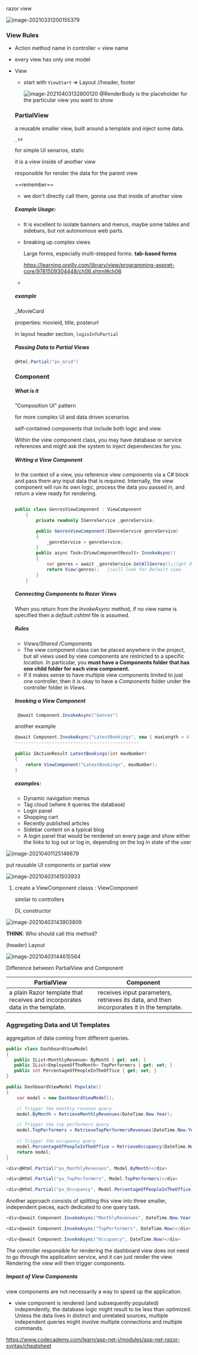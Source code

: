 razor view

![image-20210331200155379](../../../../../resources/image-20210331200155379.png)



### View Rules

- Action method name in controller = view name

- every view has only one model

- View

  - start with `ViewStart` => Layout  //header, footer

    ![image-20210403132800120](../../../../../resources/image-20210403132800120.png) @RenderBody is the placeholder for the particular view you want to show

  

  ### PartialView 

  a reusable smaller view, built around a template and inject some data.

  `_xx`

  for simple UI senarios, static 

  it is a view inside of another view

  responsible for render the data for the parent view 

  ==remember==

  - we don't directly call them, gonna use that inside of another view

  ##### Example Usage:

  - It is excellent to isolate banners and menus, maybe some tables and sidebars, but not autonomous web parts. 

  - breaking up complex views

    Large forms, especially multi-stepped forms. **tab-based forms**

    https://learning.oreilly.com/library/view/programming-aspnet-core/9781509304448/ch06.xhtml#ch06

  - 

  ##### example

  _MovieCard

  properties: movieid, title, posterurl

  

  in layout header section, `loginInfoPartial`

  

  ##### Passing Data to Partial Views

  ```c#
  @Html.Partial("pv_Grid")
  ```

  

  ### Component

  ##### What is it

  “Composition UI” pattern

  for more complex UI and data driven scenarios

   self-contained components that include both logic and view.

  Within the view component class, you may have database or service references and might ask the system to inject dependencies for you.

  

  ##### Writing a View Component

  In the context of a view, you reference view components via a C# block and pass them any input data that is required. Internally, the view component will run its own logic, process the data you passed in, and return a view ready for rendering.

  ```c#
  
  public class GenresViewComponent : ViewComponent
      {
          private readonly IGenreService _genreService;
  
          public GenresViewComponent(IGenreService genreService)
          {
              _genreService = genreService;
          }
          public async Task<IViewComponentResult> InvokeAsync()
          {
              var genres = await _genreService.GetAllGenres();//get data
              return View(genres);   //will look for Default view
          }
      }
  ```

  ##### Connecting Components to Razor Views

  When you return from the *InvokeAsync* method, if no view name is specified then a *default.cshtml* file is assumed.

  ##### Rules

  - *Views/Shared* /Components
  - The view component class can be placed anywhere in the project, but all views used by view components are restricted to a specific location. In particular, you **must have a Components folder that has one child folder for each view component.** 
  - If it makes sense to have multiple view components limited to just one controller, then it is okay to have a *Components* folder under the controller folder in *Views*.

  ##### Invoking a View Component

  ```c#
   @await Component.InvokeAsync("Genres") 
  ```

  another example

  ```c#
  @await Component.InvokeAsync("LatestBookings", new { maxLength = 4 })    // can add any parameter
  -----------------------------------------------    
      
  public IActionResult LatestBookings(int maxNumber)  
  {
      return ViewComponent("LatestBookings", maxNumber);
  }
  ```

  

  ##### examples:

  - Dynamic navigation menus
  - Tag cloud (where it queries the database)
  - Login panel
  - Shopping cart
  - Recently published articles
  - Sidebar content on a typical blog
  - A login panel that would be rendered on every page and show either the links to log out or log in, depending on the log in state of the user

  

![image-20210401125146679](../../../../../resources/image-20210401125146679.png)

put reusable UI components or partial view



![image-20210403141503933](../../../../../resources/image-20210403141503933.png)

1. create a ViewComponent classs : ViewComponent

   similar to controllers

   DI, constructor

![image-20210403143903809](../../../../../resources/image-20210403143903809.png)

**THINK**: Who should call this method?

(header) Layout

![image-20210403144615564](../../../../../resources/image-20210403144615564.png)



Difference between PartialView and Component

 

| PartialView                                                  | Component                                                    |
| ------------------------------------------------------------ | ------------------------------------------------------------ |
| a plain Razor template that receives and incorporates data in the template. | receives input parameters, retrieves its data, and then incorporates it in the template. |



### Aggregating Data and UI Templates

aggregation of data coming from different queries.

```c#
public class DashboardViewModel 
{
   public IList<MonthlyRevenue> ByMonth { get; set; }
   public IList<EmployeeOfTheMonth> TopPerformers { get; set; }
   public int PercentageOfPeopleInTheOffice { get; set; }
}
```

```c#
public DashboardViewModel Populate()
{
    var model = new DashboardViewModel();

    // Trigger the monthly revenue query
    model.ByMonth = RetrieveMonthlyRevenues(DateTime.Now.Year);

    // Trigger the top performers query
    model.TopPerformers = RetrieveTopPerformersRevenues(DateTime.Now.Year, DateTime.Now.Month);
    
    // Trigger the occupancy query
    model.PercentageOfPeopleInTheOffice = RetrieveOccupancy(DateTime.Now);
    return model;
}
```

```c#
<div>@Html.Partial("pv_MonthlyRevenues", Model.ByMonth)</div>

<div>@Html.Partial("pv_TopPerformers", Model.TopPerformers)</div>

<div>@Html.Partial("pv_Occupancy", Model.PercentageOfPeopleInTheOffice)</div>
```

Another approach consists of splitting this view into three smaller, independent pieces, each dedicated to one query task. 

```c#
<div>@await Component.InvokeAsync("MonthlyRevenues", DateTime.Now.Year)</div>

<div>@await Component.InvokeAsync("TopPerformers", DateTime.Now)</div>

<div>@await Component.InvokeAsync("Occupancy", DateTime.Now)</div>
```

The controller responsible for rendering the dashboard view does not need to go through the application service, and it can just render the view. Rendering the view will then trigger components.



##### Impact of View Components

 view components are not necessarily a way to speed up the application.

- view component is rendered (and subsequently populated) independently, the database logic might result to be less than optimized. Unless the data lives in distinct and unrelated sources, multiple independent queries might involve multiple connections and multiple commands.





https://www.codecademy.com/learn/asp-net-i/modules/asp-net-razor-syntax/cheatsheet